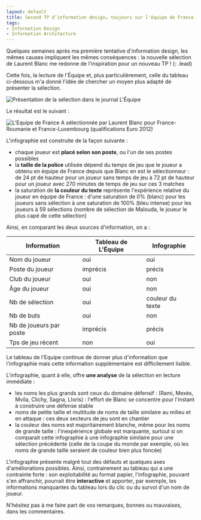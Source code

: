 ```yaml
---
layout: default
title: Second TP d’information design… toujours sur l'équipe de France
tags:
- Information Design
- Information Architecture
---
```


Quelques semaines après ma première tentative d'information design, les mêmes causes impliquent les mêmes conséquences : la nouvelle sélection de Laurent Blanc me redonne de l'inspiration pour un nouveau TP !
{: .lead}

Cette fois, la lecture de l'Équipe et, plus particulièrement, celle du tableau ci-dessous m'a donné l'idée de chercher un moyen plus adapté de présenter la sélection.

![Présentation de la sélection dans le journal L'Équipe](../../assets/images/fff-selection-by-lequipe.png)

Le résultat est le suivant :

![L'Equipe de France A sélectionnée par Laurent Blanc pour France-Roumanie et France-Luxembourg (qualifications Euro 2012)](../../assets/images/fff-selection-by-mick.png)

L'infographie est construite de la façon suivante :
- chaque joueur est **placé selon son poste**, ou l'un de ses postes possibles
- la **taille de la police** utilisée dépend du temps de jeu que le joueur a obtenu en équipe de France depuis que Blanc en est le sélectionneur : de 24 pt de hauteur pour un joueur sans temps de jeu à 72 pt de hauteur pour un joueur avec 270 minutes de temps de jeu sur ces 3 matches
- la saturation de **la couleur du texte** représente l'expérience relative du joueur en équipe de France : d'une saturation de 0% (blanc) pour les joueurs sans sélection à une saturation de 100% (bleu intense) pour les joueurs à 59 sélections (nombre de sélection de Malouda, le joueur le plus capé de cette sélection)

Ainsi, en comparant les deux sources d'information, on a :

| **Information** | **Tableau de L'Équipe** | **Infographie** |
|-----------------|-------------------------|-----------------|
|Nom du joueur    |oui|oui|
|Poste du joueur  |imprécis|précis|
|Club du joueur   |oui|non|
|Âge du joueur    |oui|non|
|Nb de sélection  |oui|couleur du texte|
|Nb de buts       |oui|non|
|Nb de joueurs par poste|imprécis|précis|
|Tps de jeu récent|non|oui|

Le tableau de l'Equipe continue de donner plus d'information que l'infographie mais cette information supplémentaire est difficilement lisible.

L'infographie, quant à elle, offre **une analyse** de la sélection en lecture immédiate :
- les noms les plus grands sont ceux du domaine défensif : (Rami, Mexès, Mvila, Clichy, Sagna, Lloris) : l'effort de Blanc se concentre pour l'instant à construire une défense stable
- noms de petite taille et multitude de noms de taille similaire au milieu et en attaque : ces deux secteurs de jeu sont en chantier
- la couleur des noms est majoritairement blanche, même pour les noms de grande taille : l'inexpérience globale est marquante, surtout si on comparait cette infographie à une infographie similaire pour une sélection précédente (celle de la coupe du monde par exemple, où les noms de grande taille seraient de couleur bien plus foncée)

L'infographie présente malgré tout des défauts et quelques axes d'améliorations possibles. Ainsi, contrairement au tableau qui a une contrainte forte : son exploitabilité au format papier, l'infographie, pouvant s'en affranchir, pourrait être **interactive** et apporter, par exemple, les informations manquantes du tableau lors du clic ou du survol d'un nom de joueur.

N'hésitez pas à me faire part de vos remarques, bonnes ou mauvaises, dans les commentaires.
